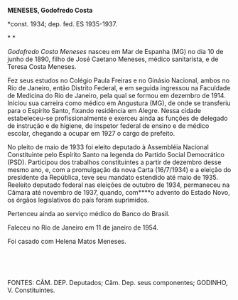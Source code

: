 **MENESES, Godofredo Costa**

\*const. 1934; dep. fed. ES 1935-1937.

* *

*Godofredo Costa Meneses* nasceu em Mar de Espanha (MG) no dia 10 de
junho de 1890, filho de José Caetano Meneses, médico sanitarista, e de
Teresa Costa Meneses.

Fez seus estudos no Colégio Paula Freiras e no Ginásio Nacional, ambos
no Rio de Janeiro, então Distrito Federal, e em seguida ingressou na
Faculdade de Medicina do Rio de Janeiro, pela qual se formou em dezembro
de 1914. Iniciou sua carreira como médico em Angustura (MG), de onde se
transferiu para o Espírito Santo, fixando residência em Alegre. Nessa
cidade estabeleceu-se profissionalmente e exerceu ainda as funções de
delegado de instrução e de higiene, de inspetor federal de ensino e de
médico escolar, chegando a ocupar em 1927 o cargo de prefeito.

No pleito de maio de 1933 foi eleito deputado à Assembléia Nacional
Constituinte pelo Espírito Santo na legenda do Partido Social
Democrático (PSD). Participou dos trabalhos constituintes a partir de
dezembro desse mesmo ano, e, com a promulgação da nova Carta (16/7/1934)
e a eleição do presidente da República, teve seu mandato estendido até
maio de 1935. Reeleito deputado federal nas eleições de outubro de 1934,
permaneceu na Câmara até novembro de 1937, quando, com****o advento do
Estado Novo, os órgãos legislativos do país foram suprimidos.

Pertenceu ainda ao serviço médico do Banco do Brasil.

Faleceu no Rio de Janeiro em 11 de janeiro de 1954.

Foi casado com Helena Matos Meneses.

 

 

FONTES: CÂM. DEP. Deputados; Câm. Dep. seus componentes; GODINHO, V.
Constituintes.

 
